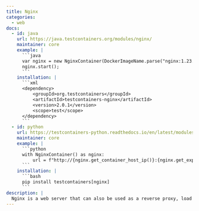 ```yaml
---
title: Nginx
categories:
  - web
docs:
  - id: java
    url: https://java.testcontainers.org/modules/nginx/
    maintainer: core
    example: |
      ```java
      var nginx = new NginxContainer(DockerImageName.parse("nginx:1.23.4-alpine"));
      nginx.start();
      ```
    installation: |
      ```xml
      <dependency>
          <groupId>org.testcontainers</groupId>
          <artifactId>testcontainers-nginx</artifactId>
          <version>2.0.1</version>
          <scope>test</scope>
      </dependency>
      ```
  - id: python
    url: https://testcontainers-python.readthedocs.io/en/latest/modules/nginx/README.html
    maintainer: core
    example: |
      ```python
      with NginxContainer() as nginx:
          url = f"http://{nginx.get_container_host_ip()}:{nginx.get_exposed_port(nginx.port)}/"
      ```
    installation: |
      ```bash
      pip install testcontainers[nginx]
      ```
description: |
  Nginx is a web server that can also be used as a reverse proxy, load balancer, mail proxy and HTTP cache.
---
```

